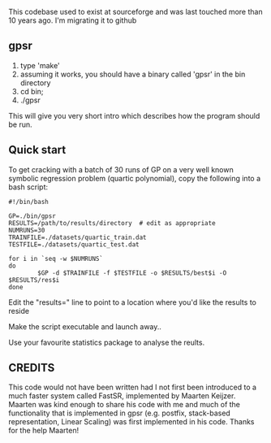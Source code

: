 
This codebase used to exist at sourceforge and was last touched more than 10 years ago. I'm migrating it to github

gpsr 
-----------

1) type 'make'
2) assuming it works, you should have a binary called 'gpsr' in the bin directory
3) cd bin;
4) ./gpsr

This will give you very short intro which describes how the program should be run.

Quick start
------------

To get cracking with a batch of 30 runs of GP on a very well known symbolic regression problem
(quartic polynomial), copy the following into a bash script:

```
#!/bin/bash

GP=./bin/gpsr				
RESULTS=/path/to/results/directory	# edit as appropriate
NUMRUNS=30
TRAINFILE=./datasets/quartic_train.dat
TESTFILE=./datasets/quartic_test.dat

for i in `seq -w $NUMRUNS`
do
        $GP -d $TRAINFILE -f $TESTFILE -o $RESULTS/best$i -O $RESULTS/res$i
done
```

Edit the "results=" line to point to a location where you'd like the results to reside

Make the script executable and launch away..

Use your favourite statistics package to analyse the reults. 



CREDITS
-------
This code would not have been written had I not first been introduced to a much faster system called
FastSR, implemented by Maarten Keijzer. Maarten was kind enough to share his code with me and much of
the functionality that is implemented in gpsr (e.g. postfix, stack-based representation, Linear Scaling)
was first implemented in his code. Thanks for the help Maarten!

